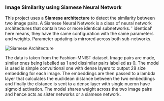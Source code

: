### Image Similarity using Siamese Neural Network

This project uses a **Siamese architecture** to detect the similarity between two image pairs. A Siamese Neural Network is a class of neural network architectures that contain two or more identical subnetworks. ' identical' here means, they have the same configuration with the same parameters and weights. Parameter updating is mirrored across both sub-networks.

![Siamese Architecture](https://encrypted-tbn0.gstatic.com/images?q=tbn:ANd9GcThYeo64i2nIkmPO0aX-OJ7yP7ezkjH5MxNUg&usqp=CAU)

The data is taken from the Fashion-MNIST dataset. Image pairs are made, similar ones being labelled as 1 and dissimilar pairs labelled as 0. The model is used is simple convultional one with dense layers to output 28 size embedding for each image. The embeddings are then passed to a lambda layer that calculates the euclidean distance between the two embeddings and finally the distance is sent to a dense layer with single nueron have sigmoid activation. The model shares weight across the two image pairs and hence acts as sister networks or a siamese network. 
